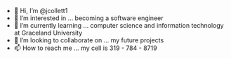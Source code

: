 - 👋 Hi, I’m @jcollett1
- 👀 I’m interested in ... becoming a software engineer
- 🌱 I’m currently learning ... computer science and information technology at Graceland University
- 💞️ I’m looking to collaborate on ... my future projects
- 📫 How to reach me ... my cell is 319 - 784 - 8719

<!---
jcollett1/jcollett1 is a ✨ special ✨ repository because its `README.md` (this file) appears on your GitHub profile.
You can click the Preview link to take a look at your changes.
--->
